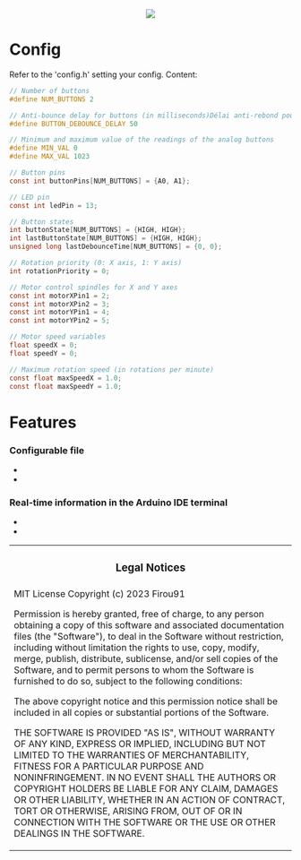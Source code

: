 <div align='center'><img src='[https://user-images.githubusercontent.com/65407488/147992899-93998c0a-75fb-4055-8c06-8da8c49342d6.png](https://media.discordapp.net/attachments/1083813324422135859/1108096402019602463/IMG_0424_2.jpg?width=605&height=605)'/></div>

# Config

Refer to the 'config.h' setting your config.
Content:
```h
// Number of buttons
#define NUM_BUTTONS 2

// Anti-bounce delay for buttons (in milliseconds)Délai anti-rebond pour les boutons (en millisecondes)
#define BUTTON_DEBOUNCE_DELAY 50

// Minimum and maximum value of the readings of the analog buttons
#define MIN_VAL 0
#define MAX_VAL 1023

// Button pins
const int buttonPins[NUM_BUTTONS] = {A0, A1};

// LED pin
const int ledPin = 13;

// Button states
int buttonState[NUM_BUTTONS] = {HIGH, HIGH};
int lastButtonState[NUM_BUTTONS] = {HIGH, HIGH};
unsigned long lastDebounceTime[NUM_BUTTONS] = {0, 0};

// Rotation priority (0: X axis, 1: Y axis)
int rotationPriority = 0;

// Motor control spindles for X and Y axes
const int motorXPin1 = 2;
const int motorXPin2 = 3;
const int motorYPin1 = 4;
const int motorYPin2 = 5;

// Motor speed variables
float speedX = 0;
float speedY = 0;

// Maximum rotation speed (in rotations per minute)
const float maxSpeedX = 1.0;
const float maxSpeedY = 1.0;
```

# Features

### Configurable file

- 
- 

### Real-time information in the Arduino IDE terminal

- 
- 



<table><tr><td><h3 align='center'>Legal Notices</h2></tr></td>
<tr><td>
MIT License
Copyright (c) 2023 Firou91

Permission is hereby granted, free of charge, to any person obtaining a copy
of this software and associated documentation files (the "Software"), to deal
in the Software without restriction, including without limitation the rights
to use, copy, modify, merge, publish, distribute, sublicense, and/or sell
copies of the Software, and to permit persons to whom the Software is
furnished to do so, subject to the following conditions:

The above copyright notice and this permission notice shall be included in all
copies or substantial portions of the Software.

THE SOFTWARE IS PROVIDED "AS IS", WITHOUT WARRANTY OF ANY KIND, EXPRESS OR
IMPLIED, INCLUDING BUT NOT LIMITED TO THE WARRANTIES OF MERCHANTABILITY,
FITNESS FOR A PARTICULAR PURPOSE AND NONINFRINGEMENT. IN NO EVENT SHALL THE
AUTHORS OR COPYRIGHT HOLDERS BE LIABLE FOR ANY CLAIM, DAMAGES OR OTHER
LIABILITY, WHETHER IN AN ACTION OF CONTRACT, TORT OR OTHERWISE, ARISING FROM,
OUT OF OR IN CONNECTION WITH THE SOFTWARE OR THE USE OR OTHER DEALINGS IN THE
SOFTWARE.
</td></tr></table>
